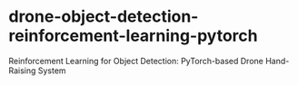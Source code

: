 # drone-object-detection-reinforcement-learning-pytorch
Reinforcement Learning for Object Detection: PyTorch-based Drone Hand-Raising System
